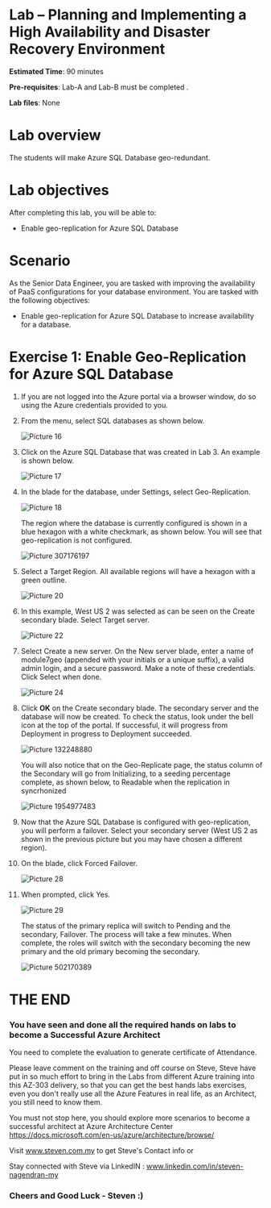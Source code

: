 
# Lab – Planning and Implementing a High Availability and Disaster Recovery Environment

**Estimated Time**: 90 minutes

**Pre-requisites**: Lab-A and Lab-B must be completed . 

**Lab files**: None

# Lab overview

The students will  make Azure SQL Database geo-redundant. 

# Lab objectives

After completing this lab, you will be able to:

- Enable geo-replication for Azure SQL Database


# Scenario

 As the Senior Data Engineer, you are tasked with improving the availability of PaaS configurations for your database environment. You are tasked with the following objectives:

- Enable geo-replication for Azure SQL Database to increase availability for a database.

# Exercise 1: Enable Geo-Replication for Azure SQL Database

1. If you are not logged into the Azure portal via a browser window, do so using the Azure credentials provided to you.

2. From the menu, select SQL databases as shown below.

	![Picture 16](../images/dp-3300-module-77-lab-01.png)

3. Click on the Azure SQL Database that was created in Lab 3. An example is shown below.

	![Picture 17](../images/dp-3300-module-77-lab-02.png)

 

4. In the blade for the database, under Settings, select Geo-Replication. 

	![Picture 18](../images/dp-3300-module-77-lab-03.png)

	The region where the database is currently configured is shown in a blue hexagon with a white checkmark, as shown below. You will see that geo-replication is not configured.

	![Picture 307176197](../images/dp-3300-module-77-lab-04.png)

5. Select a Target Region. All available regions will have a hexagon with a green outline.

	![Picture 20](../images/dp-3300-module-77-lab-05.png)

6. In this example, West US 2 was selected as can be seen on the Create secondary blade. Select Target server.

	![Picture 22](../images/dp-3300-module-77-lab-06.png)

7. Select Create a new server. On the New server blade, enter a name of module7geo (appended with your initials or a unique suffix), a valid admin login, and a secure password. Make a note of these credentials. Click Select when done.

	![Picture 24](../images/dp-3300-module-77-lab-07.png)

8. Click **OK** on the Create secondary blade. The secondary server and the database will now be created. To check the status, look under the bell icon at the top of the portal. If successful, it will progress from Deployment in progress to Deployment succeeded. 

	![Picture 132248880](../images/dp-3300-module-77-lab-08.png)


	You will also notice that on the Geo-Replicate page, the status column of the Secondary will go from Initializing, to a seeding percentage complete, as shown below, to Readable when the replication in syncrhonized

	![Picture 1954977483](../images/dp-3300-module-77-lab-09.png)

9. Now that the Azure SQL Database is configured with geo-replication, you will perform a failover. Select your secondary server (West US 2 as shown in the previous picture but you may have chosen a different region).

10. On the blade, click Forced Failover.

	![Picture 28](../images/dp-3300-module-77-lab-10.png)

11. When prompted, click Yes. 

	![Picture 29](../images/dp-3300-module-77-lab-11.png)


	The status of the primary replica will switch to Pending and the secondary, Failover. The process will take a few minutes. When complete, the roles will switch with the secondary becoming the new primary and the old primary becoming the secondary.

	![Picture 502170389](../images/dp-3300-module-77-lab-12.png)



# THE END

### You have seen and done all the required hands on labs to become a Successful Azure Architect 

You need to complete the evaluation to generate certificate of Attendance. 

Please leave comment on the training and off course on Steve, Steve have put in so much effort to bring in the Labs from different Azure training into this AZ-303 delivery, so that you can get the best hands labs exercises, even you don't really use all the Azure Features in real life, as an Architect, you still need to know them.

You must not stop here, you should explore more scenarios to become a successful architect at Azure Architecture Center https://docs.microsoft.com/en-us/azure/architecture/browse/ 

Visit www.steven.com.my to get Steve's Contact info or 

Stay connected with Steve via LinkedIN :  www.linkedin.com/in/steven-nagendran-my 

### Cheers and Good Luck - Steven :) 